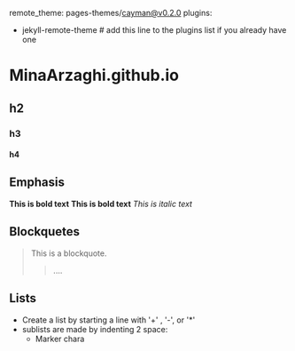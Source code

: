 remote_theme: pages-themes/cayman@v0.2.0
plugins:
- jekyll-remote-theme # add this line to the plugins list if you already have one


# MinaArzaghi.github.io
## h2
### h3
#### h4
## Emphasis
**This is bold text**
__This is bold text__
_This is italic text_

## Blockquetes
> This is a blockquote.
>> ....

## Lists
+ Create a list by starting a line with '+' , '-', or '*'
+ sublists are made by indenting 2 space:
    - Marker chara

